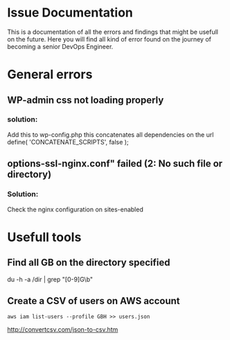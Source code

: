 # Issue Documentation
This is a documentation of all the errors and findings that might be usefull on the future. Here you will find all kind of error found on the journey of becoming a senior DevOps Engineer.

# General errors

## WP-admin css not loading properly
### solution:
Add this to wp-config.php this concatenates all dependencies on the url
define( 'CONCATENATE_SCRIPTS', false );

## options-ssl-nginx.conf" failed (2: No such file or directory)
### Solution:
Check the nginx configuration on sites-enabled

# Usefull tools

## Find all GB on the directory specified
du -h -a /dir | grep "[0-9]G\b"

## Create a CSV of users on AWS account
```
aws iam list-users --profile GBH >> users.json
```
http://convertcsv.com/json-to-csv.htm
